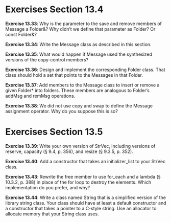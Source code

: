 # Exercises Section 13.4

**Exercise 13.33**: Why is the parameter to the save and remove members of
Message a Folder&? Why didn’t we define that parameter as Folder? Or
const Folder&?

**Exercise 13.34**: Write the Message class as described in this section.

**Exercise 13.35**: What would happen if Message used the synthesized
versions of the copy-control members?

**Exercise 13.36**: Design and implement the corresponding Folder class.
That class should hold a set that points to the Messages in that Folder.

**Exercise 13.37**: Add members to the Message class to insert or remove a
given Folder* into folders. These members are analogous to Folder’s
addMsg and remMsg operations.

**Exercise 13.38**: We did not use copy and swap to define the Message
assignment operator. Why do you suppose this is so?

# Exercises Section 13.5
**Exercise 13.39**: Write your own version of StrVec, including versions of
reserve, capacity (§ 9.4, p. 356), and resize (§ 9.3.5, p. 352).

**Exercise 13.40**: Add a constructor that takes an initializer_list<string>
to your StrVec class.

**Exercise 13.43**: Rewrite the free member to use for_each and a lambda
(§ 10.3.2, p. 388) in place of the for loop to destroy the elements. Which
implementation do you prefer, and why?

**Exercise 13.44**: Write a class named String that is a simplified version of
the library string class. Your class should have at least a default
constructor and a constructor that takes a pointer to a C-style string. Use
an allocator to allocate memory that your String class uses.

